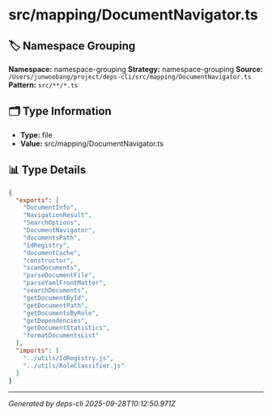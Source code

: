 # src/mapping/DocumentNavigator.ts

## 🏷️ Namespace Grouping

**Namespace:** namespace-grouping
**Strategy:** namespace-grouping
**Source:** `/Users/junwoobang/project/deps-cli/src/mapping/DocumentNavigator.ts`
**Pattern:** `src/**/*.ts`

## 🗂️ Type Information

- **Type:** file
- **Value:** src/mapping/DocumentNavigator.ts

## 📊 Type Details

```json
{
  "exports": [
    "DocumentInfo",
    "NavigationResult",
    "SearchOptions",
    "DocumentNavigator",
    "documentsPath",
    "idRegistry",
    "documentCache",
    "constructor",
    "scanDocuments",
    "parseDocumentFile",
    "parseYamlFrontMatter",
    "searchDocuments",
    "getDocumentById",
    "getDocumentPath",
    "getDocumentsByRole",
    "getDependencies",
    "getDocumentStatistics",
    "formatDocumentsList"
  ],
  "imports": [
    "../utils/IdRegistry.js",
    "../utils/RoleClassifier.js"
  ]
}
```

---
*Generated by deps-cli 2025-09-28T10:12:50.971Z*
